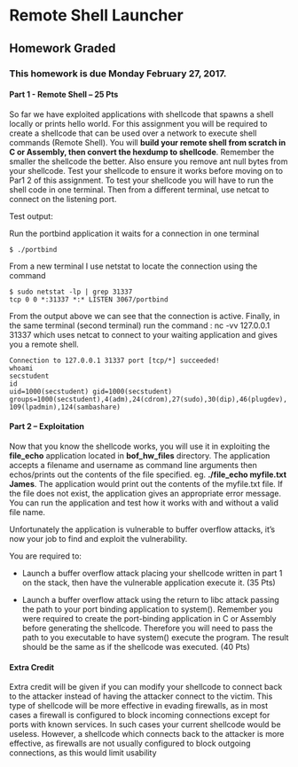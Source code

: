 # Remote Shell Launcher

## Homework	Graded

### This	homework	is	due	Monday	February	27,	 2017.

#### Part 1	- Remote	Shell – 25 Pts

So	far	we	have	exploited	applications	with	shellcode	that	spawns	a	shell	locally	or	prints hello	world. For	this	assignment	you	will	be	required	to	create	a	shellcode	that	can	be	used over	a	network	to	execute	shell	commands	(Remote	Shell).	You	will	 **build	your	remote	shell	from	scratch	in	C	or	Assembly,	then	convert	the	hexdump	to	shellcode**.	Remember	the	smaller	the	shellcode	the	better.		Also	ensure	you	remove	ant	null	bytes	from	your	shellcode.	Test	your	shellcode	to	ensure	it	works	before	moving	on	to	Par1	2	of	this	assignment. To	test	your	shellcode	you	will	have	to	run	the	shell	code	in	one	terminal.	Then	from	a	different	terminal,	use	netcat	to	connect	on	the	listening	port.		

Test	output:

Run	the	portbind	application	it	waits	for	a	connection	in	one	terminal

```
$ ./portbind
```

From	a	new	terminal	I	use	netstat	to	locate	the	connection	using	the	command	

```
$ sudo netstat -lp | grep 31337
tcp 0 0 *:31337 *:* LISTEN 3067/portbind
```

From	the	output	above	we	can	see	that	the	connection	is	active.	Finally,	in	the	same	terminal	(second	terminal)	run	the	command	: nc -vv 127.0.0.1 31337 which	uses netcat to	connect	to	your	waiting	application	and	gives	you	a	remote	shell.

```
Connection to 127.0.0.1 31337 port [tcp/*] succeeded!
whoami
secstudent
id
uid=1000(secstudent) gid=1000(secstudent)
groups=1000(secstudent),4(adm),24(cdrom),27(sudo),30(dip),46(plugdev),
109(lpadmin),124(sambashare)
```

#### Part	2	– Exploitation
Now	that	you	know	the	shellcode	works,	you	will	use	it	in	exploiting	the	**file_echo** application	located	in	**bof_hw_files** directory.	The	application	accepts	a	filename	and	username	as	command	line	arguments	then	echos/prints	out	the	contents	of	the	file	specified. eg.	**./file_echo	myfile.txt James**.	The	application	would	print	out	the	contents	of	the	myfile.txt	file. If	the	file	does	not	exist,	the	application	gives	an	appropriate	error	message. You	can	run	the	application	and	test	how	it	works	with	and	without	a	valid	file name.

Unfortunately	the	application	is	vulnerable	to	buffer	overflow	attacks,	it’s now	your	job	to	find	and	exploit	the	vulnerability. 

You	are	required	to:

* Launch	a	buffer	overflow	attack	placing	your	shellcode	written	in	part	1	on	the	stack,	then	have	the	vulnerable	application	execute	it.			(35 Pts)

* Launch	a	buffer	overflow	attack	using	the	return	to	libc	attack passing	the	path	to	your	port	binding	application	to	system().		Remember	you	were	required	to	create	the	port-binding	application	in	C	or	Assembly	before	generating	the	shellcode.	Therefore	you	will	need	to	pass	the	path	to	you	executable	to	have	system()	execute	the	program.	The	result	should	be	the	same	as	if	the	shellcode	was	executed. (40 Pts)

#### Extra	Credit

Extra	credit will	be	given	if	you	can	modify	your	shellcode	to	connect	back	to	the	attacker	instead	of	having	the	attacker	connect	to	the	victim.	This	type	of	shellcode	will	be	more	effective	in	evading	firewalls,	as	in	most	cases	a firewall	is	configured	to	block	incoming	connections	except	for	ports	with	known	services. In	such	cases your	current	shellcode	would	be	useless.	However,	a	shellcode	which connects	back	to	the	attacker	is	more	effective,	as	firewalls	are	not	usually	configured	to	block	outgoing	connections,	as this	would	limit	usability
